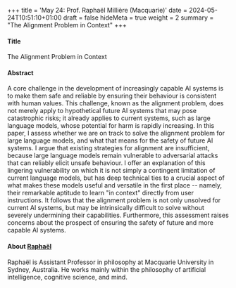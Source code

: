 +++
title = 'May 24: Prof. Raphaël Millière (Macquarie)'
date = 2024-05-24T10:51:10+01:00
draft = false
hideMeta = true
weight = 2
summary = "The Alignment Problem in Context"
+++
 

#### Title
The Alignment Problem in Context
 
#### Abstract
A core challenge in the development of increasingly capable AI systems is to make them safe and reliable by ensuring their behaviour is consistent with human values. This challenge, known as the alignment problem, does not merely apply to hypothetical future AI systems that may pose catastrophic risks; it already applies to current systems, such as large language models, whose potential for harm is rapidly increasing. In this paper, I assess whether we are on track to solve the alignment problem for large language models, and what that means for the safety of future AI systems. I argue that existing strategies for alignment are insufficient, because large language models remain vulnerable to adversarial attacks that can reliably elicit unsafe behaviour. I offer an explanation of this lingering vulnerability on which it is not simply a contingent limitation of current language models, but has deep technical ties to a crucial aspect of what makes these models useful and versatile in the first place -- namely, their remarkable aptitude to learn "in context" directly from user instructions. It follows that the alignment problem is not only unsolved for current AI systems, but may be intrinsically difficult to solve without severely undermining their capabilities. Furthermore, this assessment raises concerns about the prospect of ensuring the safety of future and more capable AI systems.
 

#### About [Raphaël](https://raphaelmilliere.com)
Raphaël is Assistant Professor in philosophy at Macquarie University in Sydney, Australia. He works mainly within the philosophy of artificial intelligence, cognitive science, and mind.
